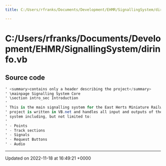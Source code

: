 ```yaml
---
title: C:/Users/rfranks/Documents/Development/EHMR/SignallingSystem/dirinfo.vb

---
```


# C:/Users/rfranks/Documents/Development/EHMR/SignallingSystem/dirinfo.vb






## Source code

```csharp
' <summary>contains only a header describing the project</summary>
' \mainpage Signalling System Core
' \section intro_sec Introduction
'
' This is the main signalling system for the East Herts Miniature Railway. The
' project is written in VB.net and handles all input and outputs of the signalling
' system including, but not limited to:
'
' - Points
' - Track sections
' - Signals
' - Request Buttons
' - Audio
```


-------------------------------

Updated on 2022-11-18 at 16:49:21 +0000
